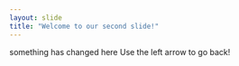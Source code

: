 ```yaml
---
layout: slide
title: "Welcome to our second slide!"
---
```

something has changed here
Use the left arrow to go back!
